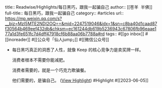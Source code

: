 title:: Readwise/Highlights/每日黑巧，跟我一起骗自己
author:: [[苍羊  半佛]]
full-title:: 每日黑巧，跟我一起骗自己
category:: #articles
url:: https://mp.weixin.qq.com/s?__biz=MzI5MTE2NDI2OQ==&mid=2247519046&idx=1&sn=c8ba40d1caad87f30564b469eef432db&chksm=ec161244db619b5236943c67806fb96eaae177a1d3fe651fc7d4dff47918cf6b88aa06b7788a#rd
tags:: #[[go inbox]] #[[inoreader]] #[[公众号「仙人jump」]] #[[微信公众号]]
- 每日黑巧真正的洞悉了人性，就像 Keep 的核心竞争力是卖奖牌一样。
  
  消费者根本不需要你能减肥。
  
  消费者需要的，就是一个巧克力欺骗餐。
  
  他们需要的，是骗自己。 ([View Highlight](https://read.readwise.io/read/01h24y80r9drr2jn7yh44jknky)) #Highlight #[[2023-06-05]]